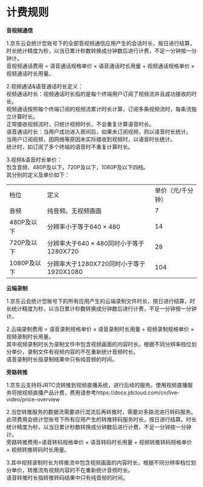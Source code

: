 # 计费规则

**音视频通信**   

1.京东云会统计您账号下的全部音视频通信应用产生的会话时长，按日进行结算，时长统计精度为秒，以当日累计秒数转换成分钟数后进行计费，不足一分钟按一分钟计。  
音视频通话费用 = 语音通话规格单价 × 语音通话时长用量 + 视频通话规格单价 × 视频通话时长用量。  

2.视频通话&语音通话时长定义：  
视频通话时长：视频通话时长指的是每个终端用户订阅了视频流并且成功接收的时长。  
视频通话按照每个终端订阅的视频流累计时长计算，订阅多条视频流时，每条流独立计算时长。  
正常接收视频流时，只统计视频时长，不会重复计算语音时长。    
语音通话时长：当用户成功进入房间后，如果未订阅视频，则以语音时长统计。   
当用户订阅视频，因网络等原因未实际接收到视频时，以语音时长统计。  
统计时，如订阅了多个终端的语音时不重复计算时长。  
 
3.视频&语音时长单价：  
包含音频、480P及以下，720P及以下，1080P及以下四档。  
其分别的定义及单价如下：  
<table>
<tr>
    <td>档位<br/>
    <td>定义<br/>  
  <td>单价（元/千分钟）</td>
</tr>
  <tr>
    <td>音频</td>
    <td>纯音频。无视频画面</td>
    <td>7</td>
</tr>
<tr>
    <td>480P及以下</td>
    <td>分辨率小于等于640 × 480</td>
    <td>14</td>
</tr>
<tr>
    <td>720P及以下</td>
    <td>分辨率大于640 × 480同时小于等于1280X720</td>
    <td>28</td>
</tr>
  <tr>
    <td>1080P及以下</td>
    <td>分辨率大于1280X720同时小于等于1920X1080</td>
    <td>104</td>
</tr>
</table>

**云端录制**     
  
1.京东云会统计您账号下的所有应用产生的云端录制文件时长，按日进行结算，时长统计精度为秒，以当日累计秒数转换成分钟数后进行计费，不足一分钟按一分钟计。   

2.云端录制费用 = 语音录制规格单价 × 语音录制时长用量 + 视频录制规格单价 × 视频录制时长用量。      
其中视频录制时长为录制文件中包含视频画面的内容时长，根据不同分辨率档位划分单价，录制文件有视频内容的不在重新统计音频时长。    
语音录制时长指录制结果中只有纯音频的时间。  
  
**旁路转推**  

1.京东云支持将JRTC流转推到视频直播系统，进行后续的服务。使用视频直播服务将按视频直播产品计费，费用请参考https://docs.jdcloud.com/cn/live-video/price-overview  

2.当您转推服务的数据流需要进行混流后再转推时，需要对多路流进行转码服务。  
此项费用会统计您账号下所有应用产生的转推转码服务时长，按日进行结算。时长统计精度为秒，以当日累计秒数转换成分钟数后进行计费，不足一分钟按一分钟计。   
旁路转推费用=语音转码规格单价 × 语音转码时长用量 + 视频转推转码规格单价 × 视频转推转码时长用量。   

3.其中视频录制时长为转推流中包含视频画面的内容时长，根据不同分辨率档位划分单价，转推流有视频内容的不在重新统计音频时长。  
语音转推时长指转推转码结果中只有纯音频的时间。    








